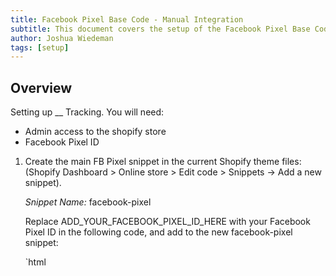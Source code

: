 ```yaml
---
title: Facebook Pixel Base Code - Manual Integration
subtitle: This document covers the setup of the Facebook Pixel Base Code - Manual integration for shopify. This integration is a backup to the Shopify default integration if that cannot be setup. 
author: Joshua Wiedeman
tags: [setup]
---
```


## Overview

Setting up __ Tracking. 
You will need:

- Admin access to the shopify store
- Facebook Pixel ID



1. Create the main FB Pixel snippet in the current Shopify theme files: (Shopify Dashboard > Online store > Edit code > Snippets -> Add a new snippet).
    
    *Snippet Name:*
    facebook-pixel

    Replace ADD_YOUR_FACEBOOK_PIXEL_ID_HERE with your Facebook Pixel ID in the following code, and add to the new facebook-pixel snippet:

    `html
        <!-- LP: Facebook Pixel Code -->
        <script>
        !function(f,b,e,v,n,t,s)
        {if(f.fbq)return;n=f.fbq=function(){n.callMethod?
        n.callMethod.apply(n,arguments):n.queue.push(arguments)};
        if(!f._fbq)f._fbq=n;n.push=n;n.loaded=!0;n.version='2.0';
        n.queue=[];t=b.createElement(e);t.async=!0;
        t.src=v;s=b.getElementsByTagName(e)[0];
        s.parentNode.insertBefore(t,s)}(window, document,'script',
        'https://connect.facebook.net/en_US/fbevents.js');
        
        fbq('init', 'ADD_YOUR_FACEBOOK_PIXEL_ID_HERE');
        fbq('track', 'PageView');
        </script>

        <noscript>
        <img height="1" width="1" style="display:none" 
            src="https://www.facebook.com/tr?id=ADD_YOUR_FACEBOOK_PIXEL_ID_HERE&ev=PageView&noscript=1"/>
        </noscript>
        <!-- End Facebook Pixel Code -->
    `


3. Add the snippet to the main theme.liquid file by adding "includes" in the appropriate spots:

    `javascript
        {% include 'facebook-pixel' %}
    `

    Add just before the html `</head>` tag. 

    `html
        <head>
            {% include 'facebook-pixel' %}
        </head>
    `



## Verification

 
  



## Summary

Congratulations! 



